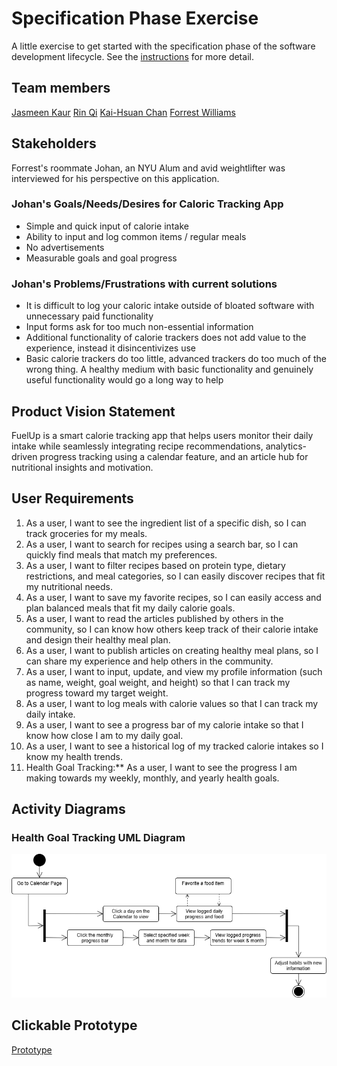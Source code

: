 # Specification Phase Exercise

A little exercise to get started with the specification phase of the software development lifecycle. See the [instructions](instructions.md) for more detail.

## Team members

[Jasmeen Kaur](https://github.com/jk7297)
[Rin Qi](https://github.com/Rin-Qi)
[Kai-Hsuan Chan](https://github.com/shayne773)
[Forrest Williams](https://github.com/Zeklin)

## Stakeholders

Forrest's roommate Johan, an NYU Alum and avid weightlifter was interviewed for his perspective on this application.

### Johan's Goals/Needs/Desires for Caloric Tracking App
- Simple and quick input of calorie intake
- Ability to input and log common items / regular meals
- No advertisements
- Measurable goals and goal progress

### Johan's Problems/Frustrations with current solutions
- It is difficult to log your caloric intake outside of bloated software with unnecessary paid functionality
- Input forms ask for too much non-essential information
- Additional functionality of calorie trackers does not add value to the experience, instead it disincentivizes use
- Basic calorie trackers do too little, advanced trackers do too much of the wrong thing. A healthy medium with basic functionality and genuinely useful functionality would go a long way to help

## Product Vision Statement

FuelUp is a smart calorie tracking app that helps users monitor their daily intake while seamlessly integrating recipe recommendations, analytics-driven progress tracking using a calendar feature, and an article hub for nutritional insights and motivation.

## User Requirements

1. As a user, I want to see the ingredient list of a specific dish, so I can track groceries for my meals.
2. As a user, I want to search for recipes using a search bar, so I can quickly find meals that match my preferences.
3. As a user, I want to filter recipes based on protein type, dietary restrictions, and meal categories, so I can easily discover recipes that fit my nutritional needs.
4. As a user, I want to save my favorite recipes, so I can easily access and plan balanced meals that fit my daily calorie goals.
5. As a user, I want to read the articles published by others in the community, so I can know how others keep track of their calorie intake and design their healthy meal plan.
6. As a user, I want to publish articles on creating healthy meal plans, so I can share my experience and help others in the community.
7. As a user, I want to input, update, and view my profile information (such as name, weight, goal weight, and height) so that I can track my progress toward my target weight.
8. As a user, I want to log meals with calorie values so that I can track my daily intake.
9. As a user, I want to see a progress bar of my calorie intake so that I know how close I am to my daily goal.
10. As a user, I want to see a historical log of my tracked calorie intakes so I know my health trends.
11. Health Goal Tracking:** As a user, I want to see the progress I am making towards my weekly, monthly, and yearly health goals.

## Activity Diagrams

### Health Goal Tracking UML Diagram
![Health Goals UML Diagram](images/UML1.png)

## Clickable Prototype

[Prototype](https://www.figma.com/proto/99YUc75ACVyAV0f16Hv84x/Pixelated?node-id=28-2&p=f&t=4cnw76sb9qU83dWv-1&scaling=scale-down&content-scaling=fixed&page-id=0%3A1&starting-point-node-id=27%3A2)
